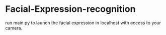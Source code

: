 # Facial-Expression-recognition
run main.py to launch the facial expression in localhost with access to your camera.
